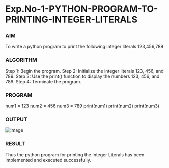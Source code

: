 # Exp.No-1-PYTHON-PROGRAM-TO-PRINTING-INTEGER-LITERALS

### AIM
To write a python program to print the following integer literals 123,456,789

### ALGORITHM
Step 1:	Begin the program.
Step 2:	Initialize the integer literals 123, 456, and 789.
Step 3:	Use the print() function to display the numbers 123, 456, and 789.
Step 4:	Terminate the program.
### PROGRAM
num1 = 123
num2 = 456
num3 = 789
print(num1)
print(num2)
print(num3)
### OUTPUT
![image](https://github.com/user-attachments/assets/1194dbb7-b599-42d0-9feb-43f97b520ffe)

 

### RESULT
Thus the python program for printing the Integer Literals has been implemented and executed successfully.


